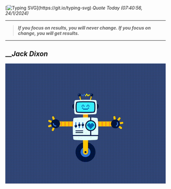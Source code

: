[![Typing SVG](https://readme-typing-svg.herokuapp.com?font=Press+Start+2P&color=C2F784&size=35&width=900&height=100&lines=Hello+World%2C+I'm+Hung+!)](https://git.io/typing-svg) 
_Quote Today (07:40:56, 24/1/2024)_
___
>**_If you focus on results, you will never change. If you focus on change, you will get results._**
___

## __**_Jack Dixon_**

![RobotDance](src/assets/images/robot-dancing-dribble.gif?style=center)
